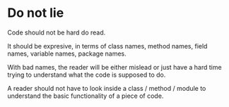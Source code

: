 # Do not lie

Code should not be hard do read.

It should be expresive, in terms of class names, method names, field names, variable names, package names. 

With bad names, the reader will be either mislead or just have a hard time trying to understand what the code is supposed to do. 

A reader should not have to look inside a class / method / module to understand the basic functionality of a piece of code.

